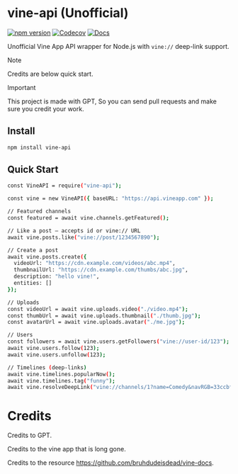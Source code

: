 # vine-api (Unofficial)

[![npm version](https://img.shields.io/npm/v/vine-api.svg)](https://www.npmjs.com/package/vine-api)
[![Codecov](https://codecov.io/gh/TSMCIDevTest/vine-api/branch/main/graph/badge.svg)](https://codecov.io/gh/TSMCIDevTest/vine-api)
[![Docs](https://img.shields.io/badge/docs-GitHub%20Pages-blue)](https://TSMCIDevTest.github.io/vine-api/)

Unofficial Vine App API wrapper for Node.js with `vine://` deep-link support.

> [!NOTE]
> Credits are below quick start.

> [!IMPORTANT]
> This project is made with GPT, So you can send pull requests and make sure you credit your work.

## Install
```bash
npm install vine-api
```

## Quick Start
```bash
const VineAPI = require("vine-api");

const vine = new VineAPI({ baseURL: "https://api.vineapp.com" });

// Featured channels
const featured = await vine.channels.getFeatured();

// Like a post — accepts id or vine:// URL
await vine.posts.like("vine://post/1234567890");

// Create a post
await vine.posts.create({
  videoUrl: "https://cdn.example.com/videos/abc.mp4",
  thumbnailUrl: "https://cdn.example.com/thumbs/abc.jpg",
  description: "hello vine!",
  entities: []
});

// Uploads
const videoUrl = await vine.uploads.video("./video.mp4");
const thumbUrl = await vine.uploads.thumbnail("./thumb.jpg");
const avatarUrl = await vine.uploads.avatar("./me.jpg");

// Users
const followers = await vine.users.getFollowers("vine://user-id/123");
await vine.users.follow(123);
await vine.users.unfollow(123);

// Timelines (deep-links)
await vine.timelines.popularNow();
await vine.timelines.tag("funny");
await vine.resolveDeepLink("vine://channels/1?name=Comedy&navRGB=33ccbf&titleRGB=ffffff");
```

# Credits
 Credits to GPT.

 Credits to the vine app that is long gone.

 Credits to the resource https://github.com/bruhdudeisdead/vine-docs.
